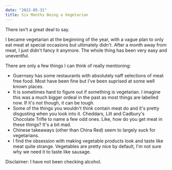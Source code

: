 ```yaml
---
date: "2022-05-31"
title: Six Months Being a Vegetarian
---
```


There isn't a great deal to say.

I became vegetarian at the beginning of the year, with a vague plan to only eat meat at special occasions but ultimately didn't. After a month away from meat, I just didn't fancy it anymore. The whole thing has been very easy and uneventful.

There are only a few things I can think of really mentioning:

* Guernsey has some restaurants with absolutely naff selections of meat free food. Most have been fine but I've been suprised at some well known places.
* It is sometimes hard to figure out if something is vegetarian. I imagine this was a much bigger ordeal in the past as most things are labelled now. If it's not though, it can be tough. 
* Some of the things you wouldn't think contain meat do and it's pretty disgusting when you look into it. Cheddars, Lilt and Cadbury's Chocolate Trifle to name a few odd ones. Like, how do you get meat in these things? It's a bit mad.
* Chinese takeaways (other than China Red) seem to largely suck for vegetarians.
* I find the obsession with making vegetable products look and taste like meat quite strange. Vegetables are pretty nice by default, I'm not sure why we need it to taste like sausage.

Disclaimer: I have not been checking alcohol. 
